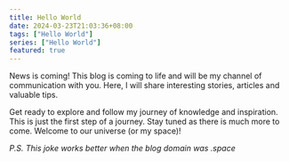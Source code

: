 ```yaml
---
title: Hello World
date: 2024-03-23T21:03:36+08:00
tags: ["Hello World"]
series: ["Hello World"]
featured: true
---
```

News is coming!
This blog is coming to life and will be my channel of communication with you. Here, I will share interesting stories, articles and valuable tips.
<!--more-->
Get ready to explore and follow my journey of knowledge and inspiration. This is just the first step of a journey. Stay tuned as there is much more to come. Welcome to our universe (or my space)!

_P.S. This joke works better when the blog domain was .space_
